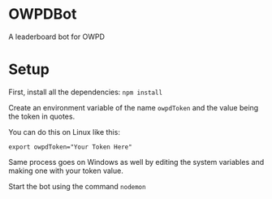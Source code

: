 # OWPDBot
A leaderboard bot for OWPD

# Setup 
First, install all the dependencies:
```npm install```

Create an environment variable of the name `owpdToken` and the value being the token in quotes.

You can do this on Linux like this:
```
export owpdToken="Your Token Here"
```
Same process goes on Windows as well by editing the system variables and making one with your token value.

Start the bot using the command
```nodemon```
